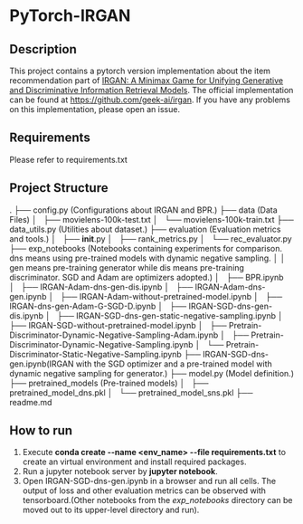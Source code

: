 # PyTorch-IRGAN


## Description

This project contains a pytorch version implementation about the item recommendation part of [IRGAN: A Minimax Game for Unifying Generative and Discriminative Information Retrieval Models](https://arxiv.org/abs/1705.10513). The official implementation can be found at https://github.com/geek-ai/irgan. If you have any problems on this implementation, please open an issue.


## Requirements

Please refer to requirements.txt

## Project Structure 

.
├── config.py (Configurations about IRGAN and BPR.)
├── data (Data Files)
│   ├── movielens-100k-test.txt
│   └── movielens-100k-train.txt
├── data_utils.py (Utilities about dataset.)
├── evaluation (Evaluation metrics and tools.)
│   ├── __init__.py
│   ├── rank_metrics.py
│   └── rec_evaluator.py
├── exp_notebooks (Notebooks containing experiments for comparison. dns means using pre-trained models with dynamic negative sampling. 
│    │         gen means pre-training generator while dis means pre-training discriminator. SGD and Adam are optimizers adopted.)
│   ├── BPR.ipynb
│   ├── IRGAN-Adam-dns-gen-dis.ipynb
│   ├── IRGAN-Adam-dns-gen.ipynb
│   ├── IRGAN-Adam-without-pretrained-model.ipynb
│   ├── IRGAN-dns-gen-Adam-G-SGD-D.ipynb
│   ├── IRGAN-SGD-dns-gen-dis.ipynb
│   ├── IRGAN-SGD-dns-gen-static-negative-sampling.ipynb
│   ├── IRGAN-SGD-without-pretrained-model.ipynb
│   ├── Pretrain-Discriminator-Dynamic-Negative-Sampling-Adam.ipynb
│   ├── Pretrain-Discriminator-Dynamic-Negative-Sampling.ipynb
│   └── Pretrain-Discriminator-Static-Negative-Sampling.ipynb
├── IRGAN-SGD-dns-gen.ipynb(IRGAN with the SGD optimizer and a pre-trained model with dynamic negative sampling for generator.)
├── model.py (Model definition.)
├── pretrained_models (Pre-trained models)
│   ├── pretrained_model_dns.pkl
│   └── pretrained_model_sns.pkl
├── readme.md

## How to run
1. Execute **conda create --name <env_name> --file requirements.txt** to create an virtual environment and install required packages.
2. Run a jupyter notebook server by **jupyter notebook**.
3. Open IRGAN-SGD-dns-gen.ipynb in a browser and run all cells. 
   The output of loss and other evaluation metrics can be observed with tensorboard.(Other notebooks from the *exp_notebooks* directory can be moved out to its upper-level directory and run). 